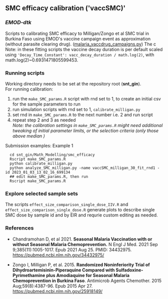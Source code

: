 ## SMC efficacy calibration ('vaccSMC)'
### _EMOD-dtk_


Scripts to calibrating SMC efficacy to Milligan/Zongo et al SMC trial in Burkina Faso using EMOD's vaccine campaign event as approximation (without  parasite clearing drug).
([malaria_vaccdrug_campaigns.py](https://github.com/InstituteforDiseaseModeling/dtk-tools-malaria/blob/master/malaria/interventions/malaria_vaccdrug_campaigns.py))
The c
Note: in these fitting scripts the vaccine decay duration is per default scaled using
`'Decay_Time_Constant': vacc_decay_duration / math.log(2)`, with math.log(2)~0.6931471805599453.

### Running scripts
Working directory needs to be set at the repository root (**snt_gin**).  
For running calibration: 
1) run the `make_SMC_params.R` script with rnd set to 1, to create an initial csv for the sample parameters to run  
2) run simulation scripts with rnd set to 1,  `calibrate_milligan.py`  
3) set rnd in `make_SMC_params.R` to the next number i.e. 2 and run script  
4) repeat step 2 and 3 as needed  
_Note: the calibration settings in `make_SMC_params.R`  might need additional tweaking of initial parameter limits, or the  selection criteria (only those above median )_

Submission examples:
Example 1
``` 
  cd snt_gin/Math_Modelling/smc_efficacy
  Rscript make_SMC_params.R
  python calibrate_milligan.py
  python analyze_SMC_milligan.py -name vaccSMC_milligan_30_fit_rnd1 -id 2023_01_03_13_02_16_699134
  ## edit make_SMC_params.R, then run
  Rscript make_SMC_params.R
```

### Explore selected sample sets
The scripts `effect_size_comparison_single_dose_IIV.R` and  `effect_size_comparison_single_dose.R` generate plots to describe single SMC dose
by sample id and by EIR and requrie custom editing as needed.


### References

- Chandramohan D, et al 2021. 
**Seasonal Malaria Vaccination with or without Seasonal Malaria Chemoprevention.** 
N Engl J Med. 2021 Sep 9;385(11):1005-1017. Epub 2021 Aug 25. PMID: 34432975.
https://pubmed.ncbi.nlm.nih.gov/34432975/


- Zongo I, Milligan P, et al. 2015.
**Randomized Noninferiority Trial of Dihydroartemisinin-Piperaquine Compared with Sulfadoxine-Pyrimethamine plus Amodiaquine 
for Seasonal Malaria Chemoprevention in Burkina Faso**. 
Antimicrob Agents Chemother. 2015 Aug;59(8):4387-96. Epub 2015 Apr 27. https://pubmed.ncbi.nlm.nih.gov/25918149/



